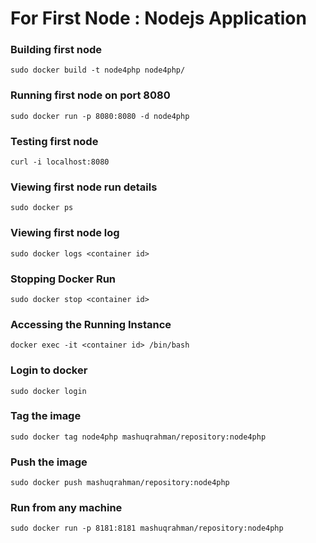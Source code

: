 # For First Node : Nodejs Application

### Building first node
`sudo docker build -t node4php node4php/`

### Running first node on port 8080
`sudo docker run -p 8080:8080 -d node4php`

### Testing first node
`curl -i localhost:8080`

### Viewing first node run details
`sudo docker ps`

### Viewing first node log
`sudo docker logs <container id>`

### Stopping Docker Run
`sudo docker stop <container id>`

### Accessing the Running Instance
`docker exec -it <container id> /bin/bash`

### Login to docker
`sudo docker login`

### Tag the image
`sudo docker tag node4php mashuqrahman/repository:node4php`

### Push the image
`sudo docker push mashuqrahman/repository:node4php`

### Run from any machine
`sudo docker run -p 8181:8181 mashuqrahman/repository:node4php`